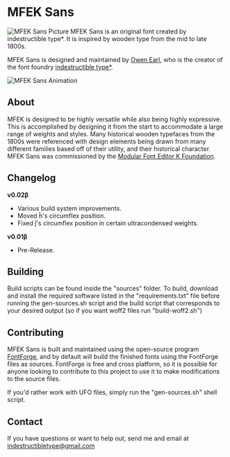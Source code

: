 MFEK Sans
=========
![MFEK Sans Picture](https://raw.githubusercontent.com/indestructible-type/MFEK-Sans/main/documentation/MFEK-Sans.svg)
MFEK Sans is an original font created by indestructible type*. It is inspired by 
wooden type from the mid to late 1800s.

MFEK Sans is designed and maintained by [Owen Earl](https://ewonrael.github.io/), who is the creator of the font foundry [indestructible type*](http://indestructible-type.github.io).

![MFEK Sans Animation](https://raw.githubusercontent.com/indestructible-type/MFEK-Sans/main/documentation/specimin.gif)

About
-----
MFEK is designed to be highly versatile while also being highly expressive. This is
accomplished by designing it from the start to accommodate a large range of weights and
styles. Many historical wooden typefaces from the 1800s  were referenced with design
elements being drawn from many different families based off of their utility, and their
historical character. MFEK Sans was commissioned by the [Modular Font Editor K
Foundation](https://mfek.org/foundation/).

Changelog
---------
<b>v0.02β</b>
* Various build system improvements.
* Moved ĥ's circumflex position.
* Fixed ĵ's circumflex position in certain ultracondensed weights.

<b>v0.01β</b>
* Pre-Release.

Building
--------
Build scripts can be found inside the "sources" folder. To build, download and install the required software listed in the "requirements.txt" file before running the gen-sources.sh script and the build script that corresponds to your desired output (so if you want woff2 files run "build-woff2.sh")

Contributing
---------------
MFEK Sans is built and maintained using the open-source program [FontForge](https://fontforge.org), and by default will build the finished fonts using the FontForge files as sources. FontForge is free and cross platform, so it is possible for anyone looking to contribute to this project to use it to make modifications to the source files.

If you'd rather work with UFO files, simply run the "gen-sources.sh" shell script.

Contact
-------
If you have questions or want to help out, send me and email at indestructibletype@gmail.com
